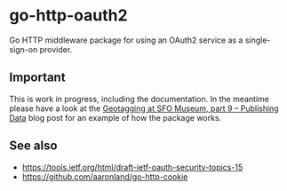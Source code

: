 # go-http-oauth2

Go HTTP middleware package for using an OAuth2 service as a single-sign-on provider.

## Important

This is work in progress, including the documentation. In the meantime please have a look at the [Geotagging at SFO Museum, part 9 – Publishing Data](https://millsfield.sfomuseum.org/blog/2020/05/07/geotagging-publishing/) blog post for an example of how the package works.

## See also

* https://tools.ietf.org/html/draft-ietf-oauth-security-topics-15
* https://github.com/aaronland/go-http-cookie